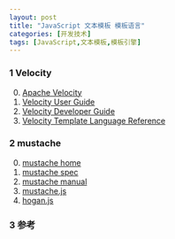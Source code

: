 ```yaml
---
layout: post
title: "JavaScript 文本模板 模板语言"
categories: [开发技术]
tags: [JavaScript,文本模板,模板引擎]
---
```


### 1 Velocity
0. [Apache Velocity][1]
1. [Velocity User Guide][2]
2. [Velocity Developer Guide][3]
3. [Velocity Template Language Reference][4]

### 2 mustache
0. [mustache home][5]
1. [mustache spec][6]
2. [mustache manual][7]
3. [mustache.js][8]
4. [hogan.js][9]




### 3 参考
[1]: http://velocity.apache.org/ "Apache Velocity"
[2]: http://velocity.apache.org/engine/releases/velocity-1.7/user-guide.html "Velocity User Guide"
[3]: http://velocity.apache.org/engine/releases/velocity-1.7/developer-guide.html "Velocity Developer Guide"
[4]: http://velocity.apache.org/engine/releases/velocity-1.7/vtl-reference-guide.html "Velocity Template Language Reference"
[5]: http://mustache.github.io/ "mustache home"
[6]: https://github.com/mustache/spec "mustache spec"
[7]: http://mustache.github.io/mustache.5.html "mustache manual"
[8]: https://github.com/janl/mustache.js/ "mustache.js"
[9]: https://github.com/twitter/hogan.js "hogan.js"


